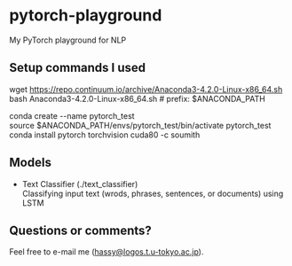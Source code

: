 # pytorch-playground
My PyTorch playground for NLP

## Setup commands I used
wget https://repo.continuum.io/archive/Anaconda3-4.2.0-Linux-x86_64.sh<br>
bash Anaconda3-4.2.0-Linux-x86_64.sh # prefix: $ANACONDA_PATH

conda create --name pytorch_test<br>
source $ANACONDA_PATH/envs/pytorch_test/bin/activate pytorch_test<br>
conda install pytorch torchvision cuda80 -c soumith

## Models
* Text Classifier (./text_classifier)<br>
Classifying input text (wrods, phrases, sentences, or documents) using LSTM

## Questions or comments?
Feel free to e-mail me (hassy@logos.t.u-tokyo.ac.jp).
